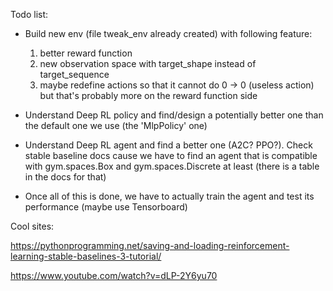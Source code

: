 

Todo list:
- Build new env (file tweak_env already created) with following feature:
    1) better reward function
    2) new observation space with target_shape instead of target_sequence
    3) maybe redefine actions so that it cannot do 0 -> 0 (useless action) but that's probably more on the reward function side

- Understand Deep RL policy and find/design a potentially better one than the default one we use (the 'MlpPolicy' one)

- Understand Deep RL agent and find a better one (A2C? PPO?). Check stable baseline docs cause we have to find an agent that is compatible with gym.spaces.Box and gym.spaces.Discrete at least (there is a table in the docs for that)

- Once all of this is done, we have to actually train the agent and test its performance (maybe use Tensorboard)

Cool sites:

https://pythonprogramming.net/saving-and-loading-reinforcement-learning-stable-baselines-3-tutorial/

https://www.youtube.com/watch?v=dLP-2Y6yu70

